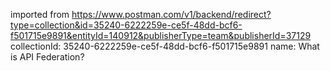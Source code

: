 imported from https://www.postman.com/v1/backend/redirect?type=collection&id=35240-6222259e-ce5f-48dd-bcf6-f501715e9891&entityId=140912&publisherType=team&publisherId=37129
collectionId: 35240-6222259e-ce5f-48dd-bcf6-f501715e9891
name: What is API Federation?